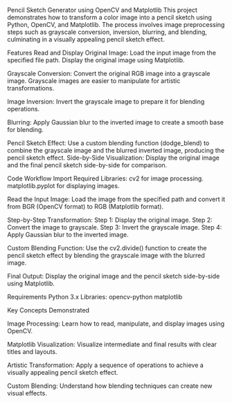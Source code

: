 Pencil Sketch Generator using OpenCV and Matplotlib
This project demonstrates how to transform a color image into a pencil sketch using Python, OpenCV, and Matplotlib. The process involves image preprocessing steps such as grayscale conversion, inversion, blurring, and blending, culminating in a visually appealing pencil sketch effect.

Features
Read and Display Original Image:
Load the input image from the specified file path.
Display the original image using Matplotlib.

Grayscale Conversion:
Convert the original RGB image into a grayscale image.
Grayscale images are easier to manipulate for artistic transformations.

Image Inversion:
Invert the grayscale image to prepare it for blending operations.

Blurring:
Apply Gaussian blur to the inverted image to create a smooth base for blending.

Pencil Sketch Effect:
Use a custom blending function (dodge_blend) to combine the grayscale image and the blurred inverted image, producing the pencil sketch effect.
Side-by-Side Visualization:
Display the original image and the final pencil sketch side-by-side for comparison.


Code Workflow
Import Required Libraries:
cv2 for image processing.
matplotlib.pyplot for displaying images.

Read the Input Image:
Load the image from the specified path and convert it from BGR (OpenCV format) to RGB (Matplotlib format).

Step-by-Step Transformation:
Step 1: Display the original image.
Step 2: Convert the image to grayscale.
Step 3: Invert the grayscale image.
Step 4: Apply Gaussian blur to the inverted image.

Custom Blending Function:
Use the cv2.divide() function to create the pencil sketch effect by blending the grayscale image with the blurred image.

Final Output:
Display the original image and the pencil sketch side-by-side using Matplotlib.

Requirements
Python 3.x
Libraries:
opencv-python
matplotlib

Key Concepts Demonstrated 

Image Processing:
Learn how to read, manipulate, and display images using OpenCV.

Matplotlib Visualization:
Visualize intermediate and final results with clear titles and layouts.

Artistic Transformation:
Apply a sequence of operations to achieve a visually appealing pencil sketch effect.

Custom Blending:
Understand how blending techniques can create new visual effects.
